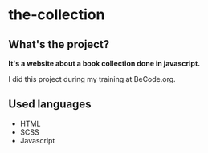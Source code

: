 # the-collection

## What's the project?
**It's a website about a book collection done in javascript.**

I did this project during my training at BeCode.org.

## Used languages
- HTML
- SCSS
- Javascript
